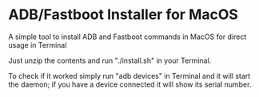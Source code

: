# ADB/Fastboot Installer for MacOS

A simple tool to install ADB and Fastboot commands in MacOS for direct usage in Terminal

Just unzip the contents and run "./install.sh" in your Terminal.

To check if it worked simply run "adb devices" in Terminal and it will start the daemon; if you have a device connected it will show its serial number.
